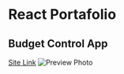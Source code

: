 # React Portafolio

## Budget Control App

[Site Link](https://romantic-kilby-57c4aa.netlify.com/)
![Preview Photo](https://i.ibb.co/qnp3hn3/Preview.png)
